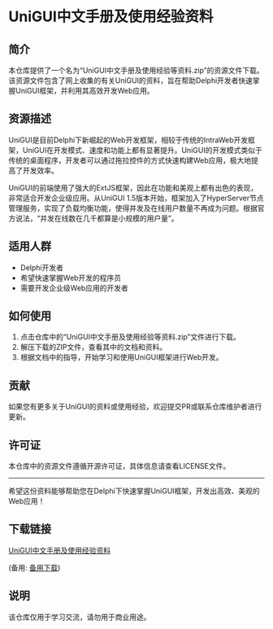 # UniGUI中文手册及使用经验资料

## 简介

本仓库提供了一个名为“UniGUI中文手册及使用经验等资料.zip”的资源文件下载。该资源文件包含了网上收集的有关UniGUI的资料，旨在帮助Delphi开发者快速掌握UniGUI框架，并利用其高效开发Web应用。

## 资源描述

UniGUI是目前Delphi下新崛起的Web开发框架，相较于传统的IntraWeb开发框架，UniGUI在开发模式、速度和功能上都有显著提升。UniGUI的开发模式类似于传统的桌面程序，开发者可以通过拖拉控件的方式快速构建Web应用，极大地提高了开发效率。

UniGUI的前端使用了强大的ExtJS框架，因此在功能和美观上都有出色的表现，非常适合开发企业级应用。从UniGUI 1.5版本开始，框架加入了HyperServer节点管理服务，实现了负载均衡功能，使得并发及在线用户数量不再成为问题。根据官方说法，“并发在线数在几千都算是小规模的用户量”。

## 适用人群

- Delphi开发者
- 希望快速掌握Web开发的程序员
- 需要开发企业级Web应用的开发者

## 如何使用

1. 点击仓库中的“UniGUI中文手册及使用经验等资料.zip”文件进行下载。
2. 解压下载的ZIP文件，查看其中的文档和资料。
3. 根据文档中的指导，开始学习和使用UniGUI框架进行Web开发。

## 贡献

如果您有更多关于UniGUI的资料或使用经验，欢迎提交PR或联系仓库维护者进行更新。

## 许可证

本仓库中的资源文件遵循开源许可证，具体信息请查看LICENSE文件。

---

希望这份资料能够帮助您在Delphi下快速掌握UniGUI框架，开发出高效、美观的Web应用！

## 下载链接
[UniGUI中文手册及使用经验资料](https://pan.quark.cn/s/3eaab36dceb1) 

(备用: [备用下载](https://pan.baidu.com/s/1NeNwiHngF6G6CgTh0MVzlQ?pwd=1234))

## 说明

该仓库仅用于学习交流，请勿用于商业用途。
